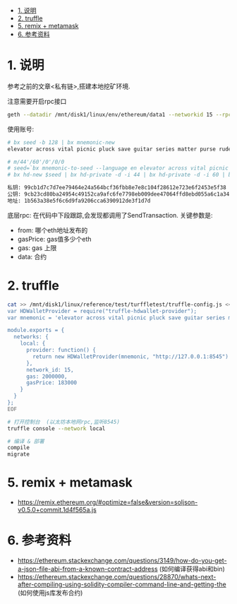 <!-- TOC -->

- [1. 说明](#1-说明)
- [2. truffle](#2-truffle)
- [5. remix + metamask](#5-remix--metamask)
- [6. 参考资料](#6-参考资料)

<!-- /TOC -->


<a id="markdown-1-说明" name="1-说明"></a>
# 1. 说明

参考之前的文章<私有链>,搭建本地挖矿环境.

注意需要开启rpc接口

```bash
geth --datadir /mnt/disk1/linux/env/ethereum/data1 --networkid 15 --rpc --rpccorsdomain "*"
```

使用账号:

```bash
# bx seed -b 128 | bx mnemonic-new
elevator across vital picnic pluck save guitar series matter purse rude brave

# m/44'/60'/0'/0/0
# seed=`bx mnemonic-to-seed --language en elevator across vital picnic pluck save guitar series matter purse rude brave`
# bx hd-new $seed | bx hd-private -d -i 44 | bx hd-private -d -i 60 | bx hd-private -d -i 0 | bx hd-private -i 0 | bx hd-private -i 0 | bx hd-to-ec

私钥: 99cb1d7c7d7ee79464e24a564bcf36fbb8e7e8c104f28612e723e6f2453e5f38
公钥: 9cb23cd80ba24954c49152ca9afc6fe7798eb009dee47064ffd8ebd055a6c1a3403e60665d61a6455c56fdd37ab5d5f8514865bb2f47a79728f227cafa9e7b82
地址: 1b563a38e5f6c6d9fa9206cca6390912de3f1d7d
```

底层rpc: 在代码中下段跟踪,会发现都调用了SendTransaction. 关键参数是: 

* from: 哪个eth地址发布的
* gasPrice: gas值多少个eth
* gas: gas 上限
* data: 合约

<a id="markdown-2-truffle" name="2-truffle"></a>
# 2. truffle

```bash
cat >> /mnt/disk1/linux/reference/test/turffletest/truffle-config.js << EOF
var HDWalletProvider = require("truffle-hdwallet-provider");
var mnemonic = 'elevator across vital picnic pluck save guitar series matter purse rude brave'

module.exports = {
  networks: {
    local: {
      provider: function() {
        return new HDWalletProvider(mnemonic, "http://127.0.0.1:8545")
      },
      network_id: 15,
      gas: 2000000,
      gasPrice: 183000
    }   
  }
};
EOF

# 打开控制台  (以太坊本地网rpc,监听8545)
truffle console --network local

# 编译 & 部署
compile
migrate
```


<a id="markdown-5-remix--metamask" name="5-remix--metamask"></a>
# 5. remix + metamask

* https://remix.ethereum.org/#optimize=false&version=soljson-v0.5.0+commit.1d4f565a.js

<a id="markdown-6-参考资料" name="6-参考资料"></a>
# 6. 参考资料

* https://ethereum.stackexchange.com/questions/3149/how-do-you-get-a-json-file-abi-from-a-known-contract-address (如何编译获得abi和bin)
* https://ethereum.stackexchange.com/questions/28870/whats-next-after-compiling-using-solidity-compiler-command-line-and-getting-the (如何使用js库发布合约)
